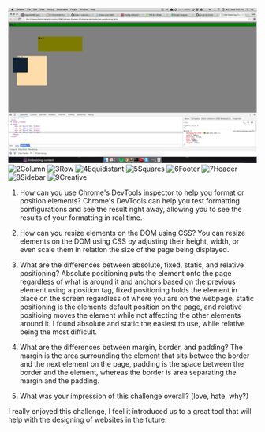 ![1ColorChange](/week-3/imgs/1Change_Color.png)
![2Column](/phase-0/week-3/imgs/2Column.png)
![3Row](/phase-0/week-3/imgs/3Row.png)
![4Equidistant](/phase-0/week-3/imgs/4Equidistant.png)
![5Squares](/phase-0/week-3/imgs/5Squares.png)
![6Footer](/phase-0/week-3/imgs/6Footer.png)
![7Header](/phase-0/week-3/imgs/7Header.png)
![8Sidebar](/phase-0/week-3/imgs/8Sidebar.png)
![9Creative](/phase-0/week-3/imgs/9Creative.png)

1) How can you use Chrome's DevTools inspector to help you format or position elements?
Chrome's DevTools can help you test formatting configurations and see the result right away, allowing you to see the results of your formatting in real time.

2) How can you resize elements on the DOM using CSS?
You can resize elements on the DOM using CSS by adjusting their height, width, or even scale them in relation the size of the page being displayed.

3) What are the differences between absolute, fixed, static, and relative positioning?
Absolute positioning puts the element onto the page regardless of what is around it and anchors based on the previous element using a position tag, fixed positioning holds the element in place on the screen regardless of where you are on the webpage, static positioning is the elements default position on the page, and relative positioing moves the element while not affecting the other elements around it. I found absolute and static the easiest to use, while relative being the most difficult.

4) What are the differences between margin, border, and padding?
The margin is the area surrounding the element that sits betwee the border and the next element on the page, padding is the space between the border and the element, whereas the border is area separating the margin and the padding.

5) What was your impression of this challenge overall? (love, hate, why?)

I really enjoyed this challenge, I feel it introduced us to a great tool that will help with the designing of websites in the future.